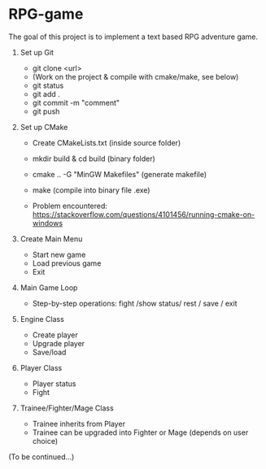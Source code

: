 # RPG-game

The goal of this project is to implement a text based RPG adventure game.

1. Set up Git

   * git clone \<url>
   * (Work on the project & compile with cmake/make, see below)
   * git status
   * git add .
   * git commit -m "comment"
   * git push
2. Set up CMake

   * Create CMakeLists.txt (inside source folder)
   * mkdir build & cd build (binary folder)
   * cmake .. -G "MinGW Makefiles" (generate makefile)
   * make (compile into binary file .exe)

   * Problem encountered: https://stackoverflow.com/questions/4101456/running-cmake-on-windows
3. Create Main Menu
   * Start new game
   * Load previous game
   * Exit
4. Main Game Loop
   * Step-by-step operations: fight /show status/ rest / save / exit
5. Engine Class

   * Create player
   * Upgrade player
   * Save/load
6. Player Class

   * Player status
   * Fight
7. Trainee/Fighter/Mage Class
   * Trainee inherits from Player
   * Trainee can be upgraded into Fighter or Mage (depends on user choice)

(To be continued...)






